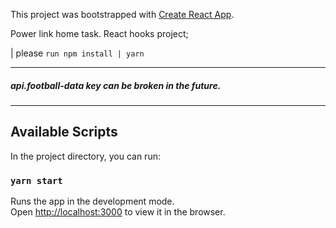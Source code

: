 This project was bootstrapped with [Create React App](https://github.com/facebook/create-react-app).

Power link home task. React hooks project;

| please `run npm install | yarn`


***

##### api.football-data key can be broken in the future. 

****
## Available Scripts

In the project directory, you can run:

### `yarn start`

Runs the app in the development mode.<br />
Open [http://localhost:3000](http://localhost:3000) to view it in the browser.
